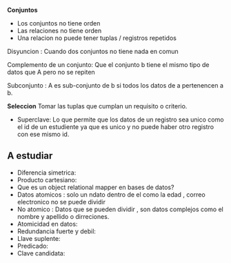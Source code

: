 **Conjuntos** 

- Los conjuntos no tiene orden 
- Las relaciones no tiene orden 
- Una relacion no puede tener tuplas / registros repetidos 

Disyuncion : Cuando dos conjuntos no tiene nada en comun 


Complemento de un conjunto: Que el conjunto b tiene el mismo tipo de datos que A pero no se repiten

Subconjunto : A es sub-conjunto de b si todos los datos de a pertenencen a b. 

**Seleccion** 
Tomar las tuplas que cumplan un requisito o criterio. 


- Superclave: Lo que permite que los datos de un registro sea unico como el id de un estudiente ya que es unico y no puede haber otro registro con ese mismo id.

## A estudiar 
- Diferencia simetrica: 
- Producto cartesiano: 
- Que es un object relational mapper en bases de datos? 
- Datos atomicos : solo un ndato dentro de el como la edad , correo electronico no se puede dividir 
- No atomico : Datos que se pueden dividir , son datos complejos como el nombre y apellido o dirreciones. 
- Atomicidad en datos: 
- Redundancia fuerte y debil: 
- Llave suplente: 
- Predicado: 
- Clave candidata: 